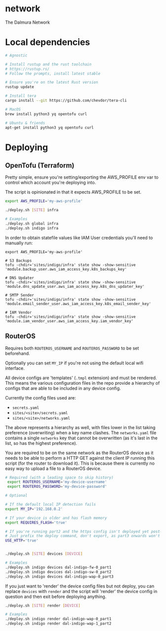# network
The Dalmura Network

# Local dependencies
```bash
# Agnostic

# Install rustup and the rust toolchain
# https://rustup.rs/
# Follow the prompts, install latest stable

# Ensure you're on the latest Rust version
rustup update

# Install tera
cargo install --git https://github.com/chevdor/tera-cli

# MacOS
brew install python3 yq opentofu curl

# Ubuntu & friends
apt-get install python3 yq opentofu curl
```

# Deploying

## OpenTofu (Terraform)

Pretty simple, ensure you're setting/exporting the AWS_PROFILE env var to control which account you're deploying into.

The script is opinionated in that it expects AWS_PROFILE to be set.

```bash
export AWS_PROFILE='my-aws-profile'

./deploy.sh [SITE] infra

# Examples
./deploy.sh global infra
./deploy.sh indigo infra
```

In order to obtain statefile values like IAM User credentials you'll need to manually run:
```
export AWS_PROFILE='my-aws-profile'

# S3 Backups
tofu -chdir='sites/indigo/infra' state show -show-sensitive 'module.backup_user.aws_iam_access_key.k8s_backups_key'

# DNS Updater
tofu -chdir='sites/indigo/infra' state show -show-sensitive 'module.dns_update_user.aws_iam_access_key.k8s_dns_updater_key'

# SMTP Sender
tofu -chdir='sites/indigo/infra' state show -show-sensitive 'module.email_sender_user.aws_iam_access_key.k8s_email_sender_key'

# IAM Vendor
tofu -chdir='sites/indigo/infra' state show -show-sensitive 'module.iam_vendor_user.aws_iam_access_key.iam_vendor_key'
```

## RouterOS

Requires both `ROUTEROS_USERNAME` and `ROUTEROS_PASSWORD` to be set beforehand.

Optionally you can set `MY_IP` if you're not using the default local wifi interface.

All device configs are 'templates' (`.tmpl` extension) and must be rendered. This means the various configuration files in the repo provide a hierarchy of configs that are able to be included in any device config.

Currently the config files used are:
* `secrets.yaml`
* `sites/<site>/secrets.yaml`
* `sites/<site>/networks.yaml`

The above represents a hierarchy as well, with files lower in the list taking preference (overwriting) when a key name clashes. The `networks.yaml` file contains a single `networks` key that cannot be overwritten (as it's last in the list, so has the highest preference).

You are required to be on the same network as the RouterOS device as it needs to be able to perform a HTTP GET against the client IP running this script (for the router to download it). This is because there is currently no easy way to upload a file to a RouterOS device.

```bash
# Required (with a leading space to skip history)
 export ROUTEROS_USERNAME='my-device-username'
 export ROUTEROS_PASSWORD='my-device-password'

# Optional

# If the default local IP detection fails
export MY_IP='192.168.0.2'

# If your device is older and has flash memory
export REQUIRES_FLASH='true'

# If you're running part2 and the https config isn't deployed yet post-reset
# Just prefix the deploy command, don't export, as part3 onwards won't need this
USE_HTTP='true'


./deploy.sh [SITE] devices [DEVICE]

# Examples
./deploy.sh indigo devices dal-indigo-fw-0_part1
./deploy.sh indigo devices dal-indigo-sw-0_part2
./deploy.sh indigo devices dal-indigo-wap-0_part3
```

If you just want to 'render' the device config files but not deploy, you can replace `devices` with `render` and the script will 'render' the device config in question and then exit before deploying anything.

```bash
./deploy.sh [SITE] render [DEVICE]

# Examples
./deploy.sh indigo render dal-indigo-wap-0_part1
./deploy.sh indigo render dal-indigo-wap-1_part2
```
